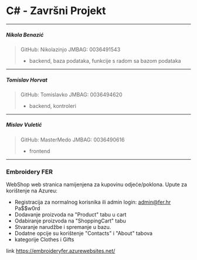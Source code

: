 ﻿# C# - Završni Projekt

***
##### Nikola Benazić
> GitHub:    Nikolazinjo
> JMBAG: 0036491543
> - backend, baza podataka, funkcije s radom sa bazom podataka

***
##### Tomislav Horvat
> GitHub:     Tomislavko
> JMBAG: 0036494620
> - backend, kontroleri

***
##### Mislav Vuletić
> GitHub:     MasterMedo
> JMBAG: 0036490616
> - frontend 

***
### Embroidery FER 
WebShop web stranica namijenjena za kupovinu odjeće/poklona. 
Upute za korištenje na Azureu: 
* Registracija za normalnog korisnika ili admin login: admin@fer.hr Pa$$w0rd
* Dodavanje proizvoda na "Product" tabu u cart
* Odabiranje proizvoda na "ShoppingCart" tabu
* Stvaranje narudžbe i spremanje u bazu.
* Dodatne opcije su korištenje "Contacts" i "About" tabova
* kategorije Clothes i Gifts

link https://embroideryfer.azurewebsites.net/
